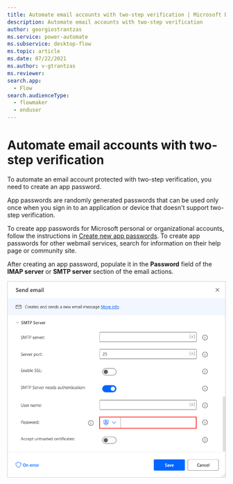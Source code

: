```yaml
---
title: Automate email accounts with two-step verification | Microsoft Docs
description: Automate email accounts with two-step verification
author: georgiostrantzas
ms.service: power-automate
ms.subservice: desktop-flow
ms.topic: article
ms.date: 07/22/2021
ms.author: v-gtrantzas
ms.reviewer:
search.app: 
  - Flow
search.audienceType: 
  - flowmaker
  - enduser
---
```


# Automate email accounts with two-step verification

To automate an email account protected with two-step verification, you need to create an app password.

App passwords are randomly generated passwords that can be used only once when you sign in to an application or device that doesn't support two-step verification.

To create app passwords for Microsoft personal or organizational accounts, follow the instructions in [Create new app passwords](/azure/active-directory/user-help/multi-factor-authentication-end-user-app-passwords#create-new-app-passwords). To create app passwords for other webmail services, search for information on their help page or community site. 

After creating an app password, populate it in the **Password** field of the **IMAP server** or **SMTP server** section of the email actions.

![The Password field in the Send email action.](media/automate-emails-accounts-two-step-verification/send-email-action.png)